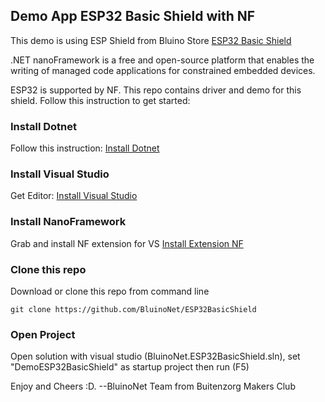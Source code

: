 ## Demo App ESP32 Basic Shield with NF

This demo is using ESP Shield from Bluino Store [ESP32 Basic Shield](https://www.tokopedia.com/bluino/esp32-basic-shield-belajar-iot-hanya-shield)

.NET nanoFramework is a free and open-source platform that enables the writing of managed code applications for constrained embedded devices.

ESP32 is supported by NF. This repo contains driver and demo for this shield. Follow this instruction to get started:

### Install Dotnet

Follow this instruction: [Install Dotnet](https://dotnet.microsoft.com/en-us/download)

### Install Visual Studio

Get Editor: [Install Visual Studio](https://visualstudio.microsoft.com/downloads/)

### Install NanoFramework

Grab and install NF extension for VS [Install Extension NF](https://marketplace.visualstudio.com/items?itemName=nanoframework.nanoFramework-VS2019-Extension)

### Clone this repo

Download or clone this repo from command line 
```
git clone https://github.com/BluinoNet/ESP32BasicShield
```

### Open Project

Open solution with visual studio (BluinoNet.ESP32BasicShield.sln), set "DemoESP32BasicShield" as startup project then run (F5)

Enjoy and Cheers :D.
--BluinoNet Team from Buitenzorg Makers Club
